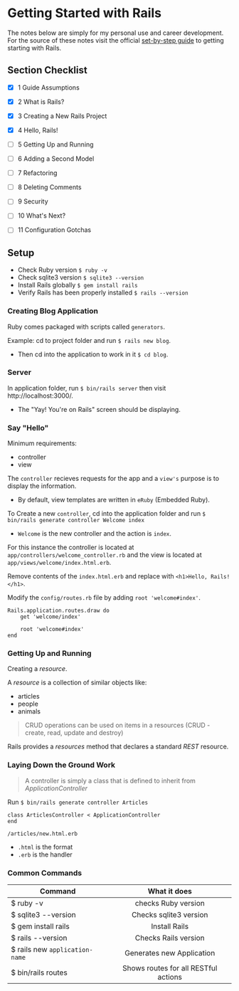 # Getting Started with Rails

The notes below are simply for my personal use and career development. For the source of these notes visit the official [set-by-step guide](http://guides.rubyonrails.org/getting_started.html) to getting starting with Rails.

## Section Checklist

- [x] 1 Guide Assumptions
- [x] 2 What is Rails?
- [x] 3 Creating a New Rails Project
- [x] 4 Hello, Rails!
- [ ] 5 Getting Up and Running
- [ ] 6 Adding a Second Model
- [ ] 7 Refactoring
- [ ] 8 Deleting Comments
- [ ] 9 Security
- [ ] 10 What's Next?
- [ ] 11 Configuration Gotchas


## Setup

* Check Ruby version `$ ruby -v`
* Check sqlite3 version `$ sqlite3 --version`
* Install Rails globally `$ gem install rails`
* Verify Rails has been properly installed `$ rails --version`

### Creating Blog Application

Ruby comes packaged with scripts called `generators`.

Example: cd to project folder and run `$ rails new blog`.
* Then cd into the application to work in it `$ cd blog`.

### Server

In application folder, run `$ bin/rails server` then visit http://localhost:3000/.
* The "Yay! You're on Rails" screen should be displaying.

### Say "Hello"

Minimum requirements:
* controller
* view

The `controller` recieves requests for the app and a `view's` purpose is to display the information.
* By default, view templates are written in `eRuby` (Embedded Ruby).

To Create a new `controller`, cd into the application folder and run `$ bin/rails generate controller Welcome index`
* `Welcome` is the new controller and the action is `index`.

For this instance the controller is located at `app/controllers/welcome_controller.rb` and the view is located at `app/views/welcome/index.html.erb`.

Remove contents of the `index.html.erb` and replace with `<h1>Hello, Rails!</h1>`.

Modify the `config/routes.rb` file by adding `root 'welcome#index'`.

```
Rails.application.routes.draw do
    get 'welcome/index'
    
    root 'welcome#index'
end
```


### Getting Up and Running

Creating a _resource_.

A _resource_ is a collection of similar objects like:
* articles
* people
* animals

> CRUD operations can be used on items in a resources (CRUD - create, read, update and destroy)

Rails provides a _resources_ method that declares a standard _REST_ resource.


### Laying Down the Ground Work

> A controller is simply a class that is defined to inherit from _ApplicationController_

Run `$ bin/rails generate controller Articles`

```
class ArticlesController < ApplicationController
end
```

`/articles/new.html.erb`
* `.html` is the format
* `.erb` is the handler


### Common Commands

| Command | What it does |
| --- | :---:|
| $ ruby -v | checks Ruby version |
| $ sqlite3 --version | Checks sqlite3 version |
| $ gem install rails | Install Rails |
| $ rails --version | Checks Rails version |
| $ rails new `application-name` | Generates new Application |
| $ bin/rails routes | Shows routes for all RESTful actions |
